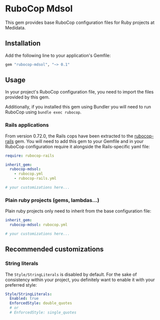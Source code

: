 # RuboCop Mdsol

This gem provides base RuboCop configuration files for Ruby projects at Medidata.


## Installation

Add the following line to your application's Gemfile:

```ruby
gem "rubocop-mdsol", "~> 0.1"
```


## Usage

In your project's RuboCop configuration file, you need to import the files provided by this gem.

Additionally, if you installed this gem using Bundler you will need to run RuboCop using `bundle exec rubocop`.

### Rails applications

From version 0.72.0, the Rails cops have been extracted to the [rubocop-rails](https://rubygems.org/gems/rubocop-rails) gem.
You will need to add this gem to your Gemfile and in your RuboCop configuration require it alongside the Rails-specific yaml file:

```yaml
require: rubocop-rails

inherit_gem:
  rubocop-mdsol:
    - rubocop.yml
    - rubocop-rails.yml

# your customizations here...
```

### Plain ruby projects (gems, lambdas...)

Plain ruby projects only need to inherit from the base configuration file:

```yaml
inherit_gem:
  rubocop-mdsol: rubocop.yml

# your customizations here...
```


## Recommended customizations

### String literals

The `Style/StringLiterals` is disabled by default.
For the sake of consistency within your project, you definitely want to enable it with your preferred style:

```yaml
Style/StringLiterals:
  Enabled: true
  EnforcedStyle: double_quotes
  # or
  # EnforcedStyle: single_quotes
```
